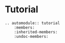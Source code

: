 # Tutorial

```{eval-rst}
.. automodule:: tutorial
    :members:
    :inherited-members:
    :undoc-members:
```
